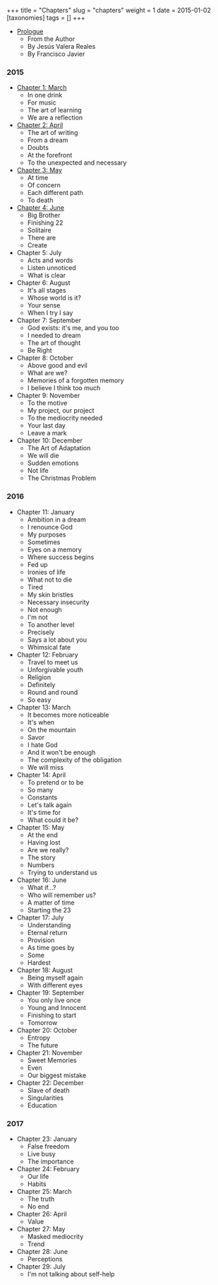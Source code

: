 +++
title = "Chapters"
slug = "chapters"
weight = 1
date = 2015-01-02
[taxonomies]
tags = []
+++

- [Prologue](@/book/oeur/en/0-prologo.md)
    - From the Author
    - By Jesús Valera Reales
    - By Francisco Javier

### 2015

- [Chapter 1: March](@/book/oeur/en/01-2015-marzo.md)
  - In one drink
  - For music
  - The art of learning
  - We are a reflection
- [Chapter 2: April](@/book/oeur/en/02-2015-abril.md)
  - The art of writing
  - From a dream
  - Doubts
  - At the forefront
  - To the unexpected and necessary
- [Chapter 3: May](@/book/oeur/en/03-2015-mayo.md)
  - At time
  - Of concern
  - Each different path
  - To death
- [Chapter 4: June](@/book/oeur/en/04-2015-junio.md)
  - Big Brother
  - Finishing 22
  - Solitaire
  - There are
  - Create
- Chapter 5: July
  - Acts and words
  - Listen unnoticed
  - What is clear
- Chapter 6: August
  - It's all stages
  - Whose world is it?
  - Your sense
  - When I try I say
- Chapter 7: September
  - God exists: it's me, and you too
  - I needed to dream
  - The art of thought
  - Be Right
- Chapter 8: October
  - Above good and evil
  - What are we?
  - Memories of a forgotten memory
  - I believe I think too much
- Chapter 9: November
  - To the motive
  - My project, our project
  - To the mediocrity needed
  - Your last day
  - Leave a mark
- Chapter 10: December
  - The Art of Adaptation
  - We will die
  - Sudden emotions
  - Not life
  - The Christmas Problem 
    
### 2016

- Chapter 11: January
  - Ambition in a dream
  - I renounce God
  - My purposes
  - Sometimes
  - Eyes on a memory
  - Where success begins
  - Fed up
  - Ironies of life
  - What not to die
  - Tired
  - My skin bristles
  - Necessary insecurity
  - Not enough
  - I'm not
  - To another level
  - Precisely
  - Says a lot about you
  - Whimsical fate
- Chapter 12: February
  - Travel to meet us
  - Unforgivable youth
  - Religion
  - Definitely
  - Round and round
  - So easy
- Chapter 13: March
  - It becomes more noticeable
  - It's when
  - On the mountain
  - Savor
  - I hate God
  - And it won't be enough
  - The complexity of the obligation
  - We will miss
- Chapter 14: April
  - To pretend or to be
  - So many
  - Constants
  - Let's talk again
  - It's time for
  - What could it be?
- Chapter 15: May
  - At the end
  - Having lost
  - Are we really?
  - The story
  - Numbers
  - Trying to understand us
- Chapter 16: June
  - What if...?
  - Who will remember us?
  - A matter of time
  - Starting the 23
- Chapter 17: July
  - Understanding
  - Eternal return
  - Provision
  - As time goes by
  - Some
  - Hardest
- Chapter 18: August
  - Being myself again
  - With different eyes
- Chapter 19: September
  - You only live once
  - Young and Innocent
  - Finishing to start
  - Tomorrow
- Chapter 20: October
  - Entropy
  - The future
- Chapter 21: November
  - Sweet Memories
  - Even
  - Our biggest mistake
- Chapter 22: December
  - Slave of death
  - Singularities
  - Education

### 2017

- Chapter 23: January
  - False freedom
  - Live busy
  - The importance
- Chapter 24: February
  - Our life
  - Habits
- Chapter 25: March
  - The truth
  - No end
- Chapter 26: April
  - Value
- Chapter 27: May
  - Masked mediocrity
  - Trend
- Chapter 28: June
  - Perceptions
- Chapter 29: July
  - I'm not talking about self-help
